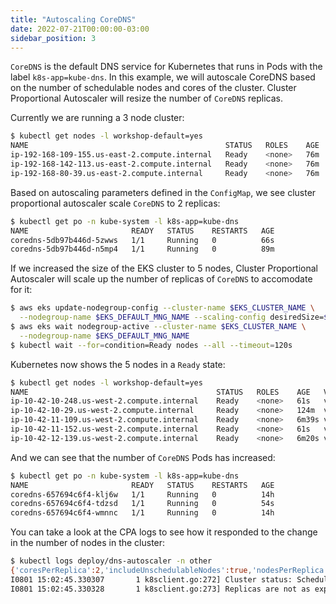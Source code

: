 ```yaml
---
title: "Autoscaling CoreDNS"
date: 2022-07-21T00:00:00-03:00
sidebar_position: 3
---
```


`CoreDNS` is the default DNS service for Kubernetes that runs in Pods with the label `k8s-app=kube-dns`. In this example, we will autoscale CoreDNS based on the number of schedulable nodes and cores of the cluster. Cluster Proportional Autoscaler will resize the number of `CoreDNS` replicas.

Currently we are running a 3 node cluster:

```bash
$ kubectl get nodes -l workshop-default=yes
NAME                                            STATUS   ROLES    AGE   VERSION
ip-192-168-109-155.us-east-2.compute.internal   Ready    <none>   76m   v1.23.9-eks-810597c
ip-192-168-142-113.us-east-2.compute.internal   Ready    <none>   76m   v1.23.9-eks-810597c
ip-192-168-80-39.us-east-2.compute.internal     Ready    <none>   76m   v1.23.9-eks-810597c
```

Based on autoscaling parameters defined in the `ConfigMap`, we see cluster proportional autoscaler scale `CoreDNS` to 2 replicas:

```bash
$ kubectl get po -n kube-system -l k8s-app=kube-dns
NAME                       READY   STATUS    RESTARTS   AGE
coredns-5db97b446d-5zwws   1/1     Running   0          66s
coredns-5db97b446d-n5mp4   1/1     Running   0          89m
```

If we increased the size of the EKS cluster to 5 nodes, Cluster Proportional Autoscaler will scale up the number of replicas of `CoreDNS` to accomodate for it:

```bash hook=cpa-pod-scaleout timeout=300
$ aws eks update-nodegroup-config --cluster-name $EKS_CLUSTER_NAME \
  --nodegroup-name $EKS_DEFAULT_MNG_NAME --scaling-config desiredSize=$(($EKS_DEFAULT_MNG_DESIRED+2))
$ aws eks wait nodegroup-active --cluster-name $EKS_CLUSTER_NAME \
  --nodegroup-name $EKS_DEFAULT_MNG_NAME
$ kubectl wait --for=condition=Ready nodes --all --timeout=120s
```

Kubernetes now shows the 5 nodes in a `Ready` state:

```bash
$ kubectl get nodes -l workshop-default=yes
NAME                                          STATUS   ROLES    AGE   VERSION
ip-10-42-10-248.us-west-2.compute.internal    Ready    <none>   61s   v1.23.9-eks-810597c
ip-10-42-10-29.us-west-2.compute.internal     Ready    <none>   124m  v1.23.9-eks-810597c
ip-10-42-11-109.us-west-2.compute.internal    Ready    <none>   6m39s v1.23.9-eks-810597c
ip-10-42-11-152.us-west-2.compute.internal    Ready    <none>   61s   v1.23.9-eks-810597c
ip-10-42-12-139.us-west-2.compute.internal    Ready    <none>   6m20s v1.23.9-eks-810597c
```

And we can see that the number of `CoreDNS` Pods has increased:

```bash
$ kubectl get po -n kube-system -l k8s-app=kube-dns
NAME                       READY   STATUS    RESTARTS   AGE
coredns-657694c6f4-klj6w   1/1     Running   0          14h
coredns-657694c6f4-tdzsd   1/1     Running   0          54s
coredns-657694c6f4-wmnnc   1/1     Running   0          14h
```

You can take a look at the CPA logs to see how it responded to the change in the number of nodes in the cluster:

```bash
$ kubectl logs deploy/dns-autoscaler -n other
{'coresPerReplica':2,'includeUnschedulableNodes':true,'nodesPerReplica':1,'preventSinglePointFailure':true,'min':1,'max':4}
I0801 15:02:45.330307       1 k8sclient.go:272] Cluster status: SchedulableNodes[1], SchedulableCores[2]
I0801 15:02:45.330328       1 k8sclient.go:273] Replicas are not as expected : updating replicas from 2 to 3
```
